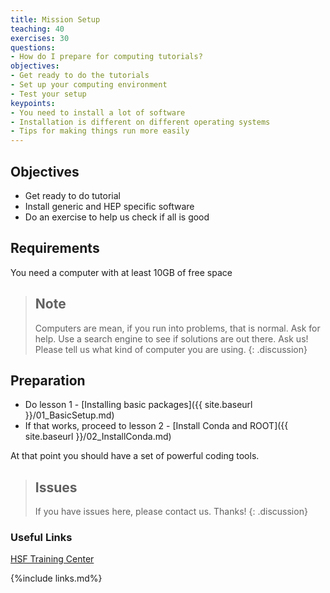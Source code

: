 ```yaml
---
title: Mission Setup
teaching: 40
exercises: 30
questions:
- How do I prepare for computing tutorials?
objectives:  
- Get ready to do the tutorials
- Set up your computing environment  
- Test your setup
keypoints:
- You need to install a lot of software
- Installation is different on different operating systems
- Tips for making things run more easily
---
```

## Objectives

- Get ready to do tutorial
- Install generic and HEP specific software
- Do an exercise to help us check if all is good

## Requirements

You need a computer with at least 10GB of free space 

> ## Note
> Computers are mean, if you run into problems, that is normal. Ask for help.
> Use a search engine to see if solutions are out there. 
> Ask us!  Please tell us what kind of computer you are using.
{: .discussion}

## Preparation

- Do lesson 1 - [Installing basic packages]({{ site.baseurl }}/01_BasicSetup.md)
- If that works, proceed to lesson 2 - [Install Conda and ROOT]({{ site.baseurl }}/02_InstallConda.md)

At that point you should have a set of powerful coding tools. 


> ## Issues
> If you have issues here, please contact us.  Thanks!
{: .discussion}

### Useful Links

[HSF Training Center][HSF Training Center]
   
{%include links.md%} 

[HSF Training Center]: https://hsf-training.org/training-center/ 


